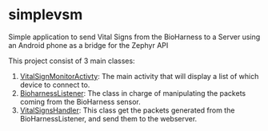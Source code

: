 # simplevsm
Simple application to send Vital Signs from the BioHarness to a Server using an Android phone as a bridge for the Zephyr API

This project consist of 3 main classes:
1. [VitalSignMonitorActivty](app/src/main/java/andresperezl/com/vitalsignmonitor/VitalSignMonitorActivity.java): The main activity that will display a list of which device to connect to.
2. [BioharnessListener](app/src/main/java/andresperezl/com/vitalsignmonitor/BioHarnessListener.java): The class in charge of manipulating the packets coming from the BioHarness sensor.
3. [VitalSignsHandler](app/src/main/java/andresperezl/com/vitalsignmonitor/VitalSignsHandler.java): This class get the packets generated from the BioHarnessListener, and send them to the webserver.
